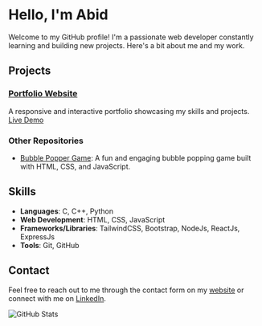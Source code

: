 # Hello, I'm Abid

Welcome to my GitHub profile! I'm a passionate web developer constantly learning and building new projects. Here's a bit about me and my work.

## Projects

### [Portfolio Website](https://github.com/helloimabid/portfolio-updated)
A responsive and interactive portfolio showcasing my skills and projects. [Live Demo](https://portfolio-updated-ebjf.onrender.com/)

### Other Repositories
- [Bubble Popper Game](https://github.com/helloimabid/bubble-popper-game): A fun and engaging bubble popping game built with HTML, CSS, and JavaScript.

## Skills
- **Languages**: C, C++, Python
- **Web Development**: HTML, CSS, JavaScript
- **Frameworks/Libraries**: TailwindCSS, Bootstrap, NodeJs, ReactJs, ExpressJs
- **Tools**: Git, GitHub
## Contact

Feel free to reach out to me through the contact form on my [website](https://portfolio-updated-ebjf.onrender.com) or connect with me on [LinkedIn](https://www.linkedin.com/in/sadman-abid-b0a473302/).


![GitHub Stats](https://github-readme-stats.vercel.app/api?username=helloimabid&show_icons=true&count_private=true)

